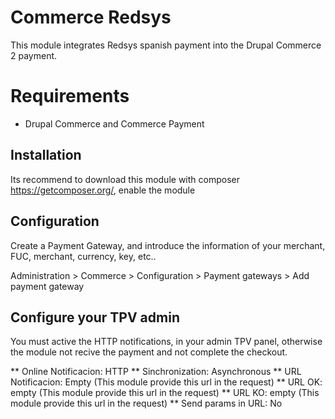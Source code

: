 # Commerce Redsys

This module integrates Redsys spanish payment into the Drupal Commerce 2 payment.

# Requirements

- Drupal Commerce and Commerce Payment

## Installation

Its recommend to download this module with composer https://getcomposer.org/, enable the module

## Configuration

Create a Payment Gateway, and introduce the information of your merchant, FUC, merchant, currency, key, etc..

Administration > Commerce > Configuration > Payment gateways > Add payment gateway


## Configure your TPV admin

You must active the HTTP notifications, in your admin TPV panel, otherwise the module not recive the payment and not complete the checkout.

** Online Notificacion: HTTP
** Sinchronization: Asynchronous
** URL Notificacion: Empty (This module provide this url in the request)
** URL OK: empty (This module provide this url in the request)
** URL KO: empty (This module provide this url in the request)
** Send params in URL: No
